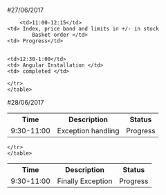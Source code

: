

#27/06/2017
    <table>
    <tr>
    <th>  Time  </th>
    <th>   Description    </th>
    <th/>  Status </th>
    </tr>
    <tr>
    <td>9:30-11:00</td>
    <td> Exception handling</td>
    <td> Progress</td>
	
	    <td>11:00-12:15</td>
    <td> Index, price band and limits in +/- in stock
			Basket order </td>
    <td> Progress</td>
	
	
	<td>12:30-1:00</td>
    <td> Angular Installation </td>
    <td> completed </td>
	
    </tr>
    </table>
   

#28/06/2017
	<table>
	<tr>
	<th> Time  </th>
	<th>  Description   </th>
	<th>  Status </th>
	</tr>
	<tr>
	    <td>9:30-11:00</td>
    <td> Finally Exception</td>
    <td> Progress</td>
	
	</tr>
	</table>
	